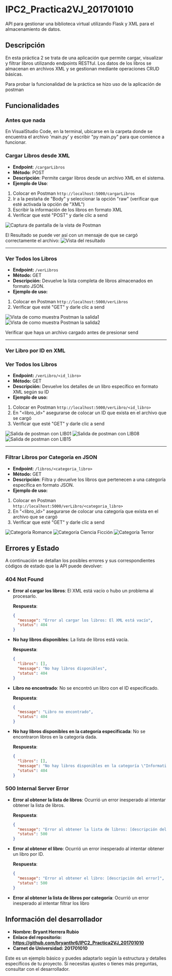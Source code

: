 # IPC2_Practica2VJ_201701010

API para gestionar una biblioteca virtual utilizando Flask y XML para el almacenamiento de datos.

## Descripción

En esta práctica 2 se trata de una aplicación que permite cargar, visualizar y filtrar libros utilizando endpoints RESTful. Los datos de los libros se almacenan en archivos XML y se gestionan mediante operaciones CRUD básicas.

Para probar la funcionalidad de la práctica se hizo uso de la aplicación de postman

## Funcionalidades
### Antes que nada
En VisualStudio Code, en la terminal, ubicarse en la carpeta donde se encuentra el archivo 'main.py' y escribir "py main.py" para que comience a funcionar.

### Cargar Libros desde XML

- **Endpoint**: `/cargarLibros`
- **Método**: POST
- **Descripción**: Permite cargar libros desde un archivo XML en el sistema.
- **Ejemplo de Uso**: 
1. Colocar en Postman `http://localhost:5000/cargarLibros`
2. Ir a la pestaña de "Body" y seleccionar la opción "raw" (verificar que esté activada la opción de "XML")
3. Escribir la información de los libros en formato XML
4. Verificar que esté "POST" y darle clic a send

![Captura de pantalla de la vista de Postman](./images/01.jpg)

El Resultado se puede ver así con un mensaje de que se cargó correctamente el archivo:
![Vista del resultado](./images/02.jpg)

****
### Ver Todos los Libros
- **Endpoint:** `/verLibros`
- **Método:** GET
- **Descripción:** Devuelve la lista completa de libros almacenados en formato JSON.
- **Ejemplo de uso:**
1. Colocar en Postman `http://localhost:5000/verLibros`
2. Verificar que esté "GET" y darle clic a send

![Vista de como muestra Postman la salida1](./images/03.jpg)
![Vista de como muestra Postman la salida2](./images/04.jpg)

Verificar que haya un archivo cargado antes de presionar send 
****

### Ver Libro por ID en XML
### Ver Todos los Libros
- **Endpoint:** `/verLibro/<id_libro>`
- **Método:** GET
- **Descripción:** Devuelve los detalles de un libro específico en formato XML según su ID
- **Ejemplo de uso:**
1. Colocar en Postman `http://localhost:5000/verLibro/<id_libro>`
2. En "<libro_id>" asegurarse de colocar un ID que exista en el archivo que se cargó
3. Verificar que esté "GET" y darle clic a send

![Salida de postman con LIB01](./images/05.jpg)
![Salida de postman con LIB08](./images/06.jpg)
![Salida de postman con LIB15](./images/07.jpg)

****
### Filtrar Libros por Categoría en JSON

- **Endpoint**: `/libros/<categoria_libro>`
- **Método:** GET
- **Descripción**: Filtra y devuelve los libros que pertenecen a una categoría específica en formato JSON.
- **Ejemplo de uso:**
1. Colocar en Postman `http://localhost:5000/verLibro/<categoria_libro>`
2. En "<libro_id>" asegurarse de colocar una categoría que exista en el archivo que se cargó
3. Verificar que esté "GET" y darle clic a send

![Categoría Romance](./images/08.jpg)
![Categoría Ciencia Ficción](./images/09.jpg)
![Categoría Terror](./images/10.jpg)

## Errores y Estado

A continuación se detallan los posibles errores y sus correspondientes códigos de estado que la API puede devolver:

### 404 Not Found

- **Error al cargar los libros**: El XML está vacío o hubo un problema al procesarlo.

  **Respuesta**:
    ```json
    {
      "message": "Error al cargar los libros: El XML está vacío",
      "status": 404
    }
    ```

- **No hay libros disponibles**: La lista de libros está vacía.

  **Respuesta**:
    ```json
    {
      "libros": [],
      "message": "No hay libros disponibles",
      "status": 404
    }
    ```

- **Libro no encontrado**: No se encontró un libro con el ID especificado.

  **Respuesta**:
    ```json
    {
      "message": "Libro no encontrado",
      "status": 404
    }
    ```

- **No hay libros disponibles en la categoría especificada**: No se encontraron libros en la categoría dada.

  **Respuesta**:
    ```json
    {
      "libros": [],
      "message": "No hay libros disponibles en la categoría \"Informatica\"",
      "status": 404
    }
    ```

### 500 Internal Server Error

- **Error al obtener la lista de libros**: Ocurrió un error inesperado al intentar obtener la lista de libros.

  **Respuesta**:

    ```json
    {
      "message": "Error al obtener la lista de libros: [descripción del error]",
      "status": 500
    }
    ```

- **Error al obtener el libro**: Ocurrió un error inesperado al intentar obtener un libro por ID.

  **Respuesta**:
    ```json
    {
      "message": "Error al obtener el libro: [descripción del error]",
      "status": 500
    }
    ```

- **Error al obtener la lista de libros por categoría**: Ocurrió un error inesperado al intentar filtrar los libro



## Información del desarrollador
- **Nombre: Bryant Herrera Rubio**
- **Enlace del repositorio: https://github.com/bryanthr6/IPC2_Practica2VJ_201701010**
- **Carnet de Universidad: 201701010**


Este es un ejemplo básico y puedes adaptarlo según la estructura y detalles específicos de tu proyecto. Si necesitas ajustes o tienes más preguntas, consultar con el desarrollador.

